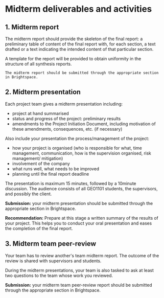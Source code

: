 
# Midterm deliverables and activities

<!-- toc -->

## 1. Midterm report

The midterm report should provide the skeleton of the final report: a preliminary table of content of the final report with, for each section, a text drafted or a text indicating the intended content of that particular section.

A template for the report will be provided to obtain uniformity in the structure of all synthesis reports.
<!-- TODO: where is this template actually?-->

```admonish info
The midterm report should be submitted through the appropriate section in Brightspace.
```


## 2. Midterm presentation

Each project team gives a midterm presentation including:

- project at hand summarised
- status and progress of the project: preliminary results
- amendments to the Project Initiation Document, including motivation
    of these amendments, consequences, etc. (if necessary)

Also include your presentation the process/management of the project:

- how your project is organised (who is responsible for what, time
    management, communication, how is the supervision organised, risk
    management/ mitigation)
- involvement of the company
- what runs well, what needs to be improved
- planning until the final report deadline

The presentation is maximum 15 minutes, followed by a 10minute discussion.
The audience consists of all GEO1101 students, the supervisors, and possibly the client.

**Submission:** your midterm presentation should be submitted through
the appropriate section in Brightspace.
<!-- TODO: why submit the pres actually? -->

**Recommendation:** Prepare at this stage a written summary of the
results of your project. This helps you to conduct your oral
presentation and eases the completion of the final report.


## 3. Midterm team peer-review

Your team has to review another's team midterm report. The outcome of
the review is shared with supervisors and students.

During the midterm presentations, your team is also tasked to ask at
least two questions to the team whose work you reviewed.

**Submission:** your midterm team peer-review report should be
submitted through the appropriate section in Brightspace.


